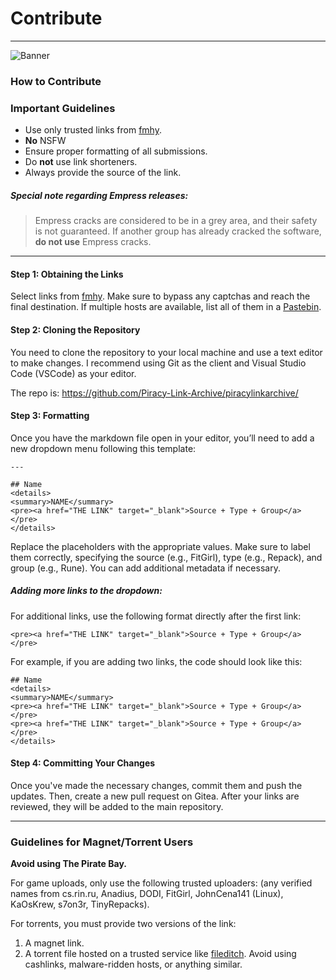 # Contribute
---

![Banner](https://small.fileditchstuff.me/s18/aedMqAnpFqqczfvgFoT.png)

### How to Contribute

### Important Guidelines

- Use only trusted links from [fmhy](https://fmhy.net).
- **No** NSFW
- Ensure proper formatting of all submissions.
- Do **not** use link shorteners.
- Always provide the source of the link.

##### Special note regarding Empress releases:

> Empress cracks are considered to be in a grey area, and their safety is not guaranteed. If another group has already cracked the software, **do not use** Empress cracks.

---

#### Step 1: Obtaining the Links

Select links from [fmhy](https://fmhy.lol). Make sure to bypass any captchas and reach the final destination. If multiple hosts are available, list all of them in a [Pastebin](https://pastebin.com).

#### Step 2: Cloning the Repository

You need to clone the repository to your local machine and use a text editor to make changes. I recommend using Git as the client and Visual Studio Code (VSCode) as your editor.

The repo is: https://github.com/Piracy-Link-Archive/piracylinkarchive/

#### Step 3: Formatting

Once you have the markdown file open in your editor, you’ll need to add a new dropdown menu following this template:

```
---

## Name
<details>
<summary>NAME</summary>
<pre><a href="THE LINK" target="_blank">Source + Type + Group</a></pre>
</details> 
```

Replace the placeholders with the appropriate values. Make sure to label them correctly, specifying the source (e.g., FitGirl), type (e.g., Repack), and group (e.g., Rune). You can add additional metadata if necessary.

##### Adding more links to the dropdown:

For additional links, use the following format directly after the first link:

```
<pre><a href="THE LINK" target="_blank">Source + Type + Group</a></pre>
```

For example, if you are adding two links, the code should look like this:

```
## Name
<details>
<summary>NAME</summary>
<pre><a href="THE LINK" target="_blank">Source + Type + Group</a></pre>
<pre><a href="THE LINK" target="_blank">Source + Type + Group</a></pre>
</details> 
```

#### Step 4: Committing Your Changes

Once you've made the necessary changes, commit them and push the updates. Then, create a new pull request on Gitea. After your links are reviewed, they will be added to the main repository.

---

### Guidelines for Magnet/Torrent Users

**Avoid using The Pirate Bay.**

For game uploads, only use the following trusted uploaders: (any verified names from cs.rin.ru, Anadius, DODI, FitGirl, JohnCena141 (Linux), KaOsKrew, s7on3r, TinyRepacks).

For torrents, you must provide two versions of the link:
1. A magnet link.
2. A torrent file hosted on a trusted service like [fileditch](https://fileditch.com). Avoid using cashlinks, malware-ridden hosts, or anything similar.
